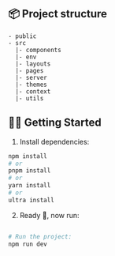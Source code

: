 ## 📦 Project structure

```
- public
- src
  |- components
  |- env
  |- layouts
  |- pages
  |- server
  |- themes
  |- context
  |- utils
```

## 👨‍🚀 Getting Started

1. Install dependencies:

```bash
npm install
# or
pnpm install
# or
yarn install
# or
ultra install
```

2. Ready 🥳, now run:

```bash

# Run the project:
npm run dev

```

